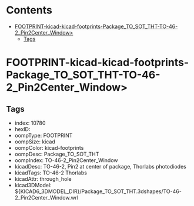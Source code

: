 



Contents
========

* [FOOTPRINT-kicad-kicad-footprints-Package_TO_SOT_THT-TO-46-2_Pin2Center_Window>](#footprint-kicad-kicad-footprints-package_to_sot_tht-to-46-2_pin2center_window)
	* [Tags](#tags)

# FOOTPRINT-kicad-kicad-footprints-Package_TO_SOT_THT-TO-46-2_Pin2Center_Window>

## Tags

- index: 10780
- hexID: 
- oompType: FOOTPRINT
- oompSize: kicad
- oompColor: kicad-footprints
- oompDesc: Package_TO_SOT_THT
- oompIndex: TO-46-2_Pin2Center_Window
- kicadDesc: TO-46-2, Pin2 at center of package, Thorlabs photodiodes
- kicadTags: TO-46-2 Thorlabs
- kicadAttr: through_hole
- kicad3DModel: ${KICAD6_3DMODEL_DIR}/Package_TO_SOT_THT.3dshapes/TO-46-2_Pin2Center_Window.wrl
